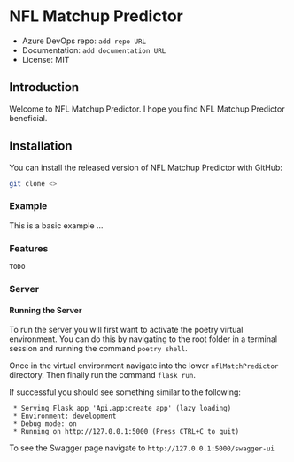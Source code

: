
# NFL Matchup Predictor


* Azure DevOps repo: `add repo URL`
* Documentation: `add documentation URL`
* License: MIT


<!-- ## Here Is a Subtitle -->


## Introduction

Welcome to NFL Matchup Predictor. I hope you find
NFL Matchup Predictor beneficial.


## Installation

You can install the released version of NFL Matchup Predictor
with GitHub:

```bash
git clone <>

```

### Example

This is a basic example ...


### Features

`TODO`

### Server
#### Running the Server
To run the server you will first want to activate the poetry virtual environment. You can
do this by navigating to the root folder in a terminal session and running the command `poetry shell`.

Once in the virtual environment navigate into the lower `nflMatchPredictor` directory. Then finally run the command `flask run`.

If successful you should see something similar to the following:

` * Serving Flask app 'Api.app:create_app' (lazy loading)` \
` * Environment: development` \
` * Debug mode: on` \
` * Running on http://127.0.0.1:5000 (Press CTRL+C to quit)`

To see the Swagger page navigate to `http://127.0.0.1:5000/swagger-ui`
